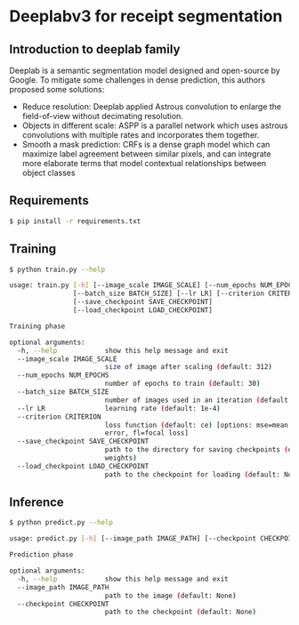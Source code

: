 # Deeplabv3 for receipt segmentation

## Introduction to deeplab family 
Deeplab is a semantic segmentation model designed and open-source by
Google. To mitigate some challenges in dense prediction, this authors proposed 
some solutions:
- Reduce resolution: Deeplab applied Astrous convolution to enlarge the field-of-view
  without decimating resolution. 
- Objects in different scale: ASPP is a parallel network which uses astrous convolutions with multiple rates
  and incorporates them together.
- Smooth a mask prediction: CRFs is a dense graph model which can maximize label agreement between similar pixels, and
  can integrate more elaborate terms that model contextual relationships between object classes

## Requirements
```bash
$ pip install -r requirements.txt
```

## Training 
```bash
$ python train.py --help

usage: train.py [-h] [--image_scale IMAGE_SCALE] [--num_epochs NUM_EPOCHS]
                [--batch_size BATCH_SIZE] [--lr LR] [--criterion CRITERION]
                [--save_checkpoint SAVE_CHECKPOINT]
                [--load_checkpoint LOAD_CHECKPOINT]

Training phase

optional arguments:
  -h, --help            show this help message and exit
  --image_scale IMAGE_SCALE
                        size of image after scaling (default: 312)
  --num_epochs NUM_EPOCHS
                        number of epochs to train (default: 30)
  --batch_size BATCH_SIZE
                        number of images used in an iteration (default: 8)
  --lr LR               learning rate (default: 1e-4)
  --criterion CRITERION
                        loss function (default: ce) [options: mse=mean square
                        error, fl=focal loss]
  --save_checkpoint SAVE_CHECKPOINT
                        path to the directory for saving checkpoints (default:
                        weights)
  --load_checkpoint LOAD_CHECKPOINT
                        path to the checkpoint for loading (default: None)
```

## Inference
```bash
$ python predict.py --help

usage: predict.py [-h] [--image_path IMAGE_PATH] [--checkpoint CHECKPOINT]

Prediction phase

optional arguments:
  -h, --help            show this help message and exit
  --image_path IMAGE_PATH
                        path to the image (default: None)
  --checkpoint CHECKPOINT
                        path to the checkpoint (default: None)
```
